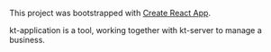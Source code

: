 This project was bootstrapped with [Create React App](https://github.com/facebookincubator/create-react-app).

kt-application is a tool, working together with kt-server to manage a business.
